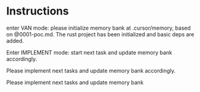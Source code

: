 # Instructions

enter VAN mode: please initialize memory bank at .cursor/memory, based on @0001-poc.md. The rust project has been initialized and basic deps are added.

Enter IMPLEMENT mode: start next task and update memory bank accordingly.

Please implement next tasks and update memory bank accordingly.

Please implement next tasks and update memory bank
